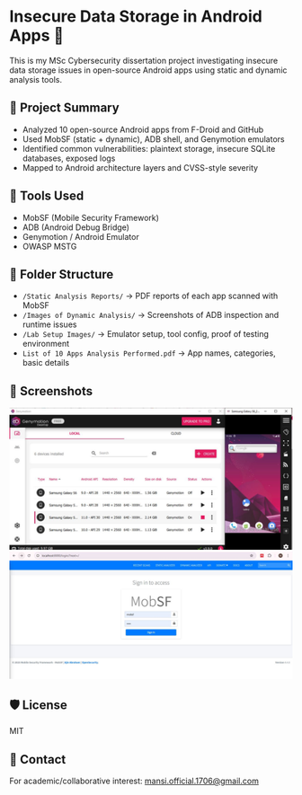 # Insecure Data Storage in Android Apps 🔐

This is my MSc Cybersecurity dissertation project investigating insecure data storage issues in open-source Android apps using static and dynamic analysis tools.

## 🧪 Project Summary
- Analyzed 10 open-source Android apps from F-Droid and GitHub
- Used MobSF (static + dynamic), ADB shell, and Genymotion emulators
- Identified common vulnerabilities: plaintext storage, insecure SQLite databases, exposed logs
- Mapped to Android architecture layers and CVSS-style severity

## 🧰 Tools Used
- MobSF (Mobile Security Framework)
- ADB (Android Debug Bridge)
- Genymotion / Android Emulator
- OWASP MSTG

## 📁 Folder Structure
- `/Static Analysis Reports/` → PDF reports of each app scanned with MobSF
- `/Images of Dynamic Analysis/` → Screenshots of ADB inspection and runtime issues
- `/Lab Setup Images/` → Emulator setup, tool config, proof of testing environment
- `List of 10 Apps Analysis Performed.pdf` → App names, categories, basic details

## 📸 Screenshots
![GenyMotion Emulator](Lab-setup-Images/genymotion.jpg)
![MobSF Sample Output](Lab-setup-Images/mobsf-login.jpg)

## 🛡️ License
MIT

## 💬 Contact
For academic/collaborative interest: mansi.official.1706@gmail.com
